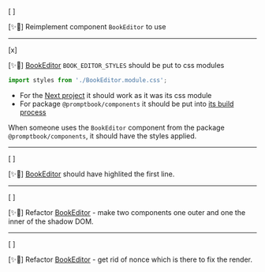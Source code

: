 [ ]

[✨👲] Reimplement component `BookEditor` to use

---

[x]

[✨👲] [BookEditor](/src/book-components/BookEditor/BookEditor.tsx) `BOOK_EDITOR_STYLES` should be put to css modules

```typescript
import styles from './BookEditor.module.css';
```

-   For the [Next project](/src/book-components) it should work as it was its css module
-   For package `@promptbook/components` it should be put into [its build process](/scripts/generate-packages/generate-packages.ts)

When someone uses the `BookEditor` component from the package `@promptbook/components`, it should have the styles applied.

---

[ ]

[✨👲] [BookEditor](/src/book-components/BookEditor/BookEditor.tsx) should have highlited the first line.

---

[ ]

[✨👲] Refactor [BookEditor](/src/book-components/BookEditor/BookEditor.tsx) - make two components one outer and one the inner of the shadow DOM.

---

[ ]

[✨👲] Refactor [BookEditor](/src/book-components/BookEditor/BookEditor.tsx) - get rid of nonce which is there to fix the render.
